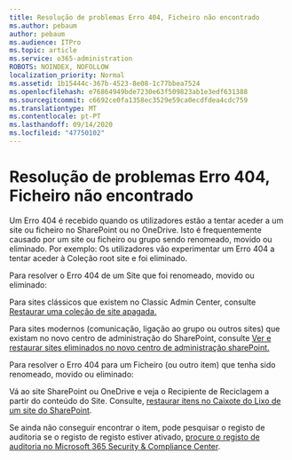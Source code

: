 ```yaml
---
title: Resolução de problemas Erro 404, Ficheiro não encontrado
ms.author: pebaum
author: pebaum
ms.audience: ITPro
ms.topic: article
ms.service: o365-administration
ROBOTS: NOINDEX, NOFOLLOW
localization_priority: Normal
ms.assetid: 1b15444c-367b-4523-8e08-1c77bbea7524
ms.openlocfilehash: e76864949bde7230e63f509823ab1e3edf631388
ms.sourcegitcommit: c6692ce0fa1358ec3529e59ca0ecdfdea4cdc759
ms.translationtype: MT
ms.contentlocale: pt-PT
ms.lasthandoff: 09/14/2020
ms.locfileid: "47750102"
---
```

# <a name="troubleshoot-error-404-file-not-found"></a>Resolução de problemas Erro 404, Ficheiro não encontrado

Um Erro 404 é recebido quando os utilizadores estão a tentar aceder a um site ou ficheiro no SharePoint ou no OneDrive. Isto é frequentemente causado por um site ou ficheiro ou grupo sendo renomeado, movido ou eliminado. Por exemplo: Os utilizadores vão experimentar um Erro 404 a tentar aceder à Coleção root site e foi eliminado.

Para resolver o Erro 404 de um Site que foi renomeado, movido ou eliminado:

Para sites clássicos que existem no Classic Admin Center, consulte [Restaurar uma coleção de site apagada.](https://docs.microsoft.com/sharepoint/restore-deleted-site-collection)

Para sites modernos (comunicação, ligação ao grupo ou outros sites) que existam no novo centro de administração do SharePoint, consulte [Ver e restaurar sites eliminados no novo centro de administração sharePoint.](https://docs.microsoft.com/sharepoint/restore-deleted-site-collection)

Para resolver o Erro 404 para um Ficheiro (ou outro item) que tenha sido renomeado, movido ou eliminado:

Vá ao site SharePoint ou OneDrive e veja o Recipiente de Reciclagem a partir do conteúdo do Site. Consulte, [restaurar itens no Caixote do Lixo de um site do SharePoint](https://support.office.com/article/Restore-items-in-the-Recycle-Bin-of-a-SharePoint-site-6df466b6-55f2-4898-8d6e-c0dff851a0be#ID0EAADAAA=Online).

Se ainda não conseguir encontrar o item, pode pesquisar o registo de auditoria se o registo de registo estiver ativado, [procure o registo de auditoria no Microsoft 365 Security & Compliance Center](https://docs.microsoft.com/microsoft-365/compliance/search-the-audit-log-in-security-and-compliance).
